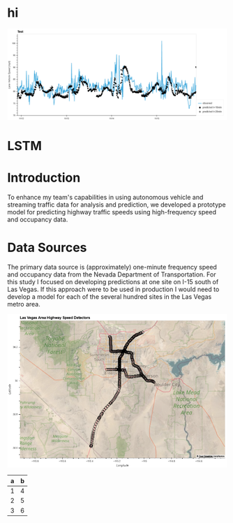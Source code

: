 # hi
![test results](figures/test_results.png)

# LSTM

# Introduction
To enhance my team's capabilities in using autonomous vehicle and streaming
traffic data for analysis and prediction, we developed a prototype model for
predicting highway traffic speeds using high-frequency speed and occupancy data.

# Data Sources
The primary data source is (approximately) one-minute frequency speed and
occupancy data from the Nevada Department of Transportation. For this study
I focused on developing predictions at one site on I-15 south of Las Vegas.
If this approach were to be used in production I would need to develop a model
for each of the several hundred sites in the Las Vegas metro area.

![LV Detector Locations](figures/detector_locations.png)

|   a |   b |
|-----|-----|
|   1 |   4 |
|   2 |   5 |
|   3 |   6 |



